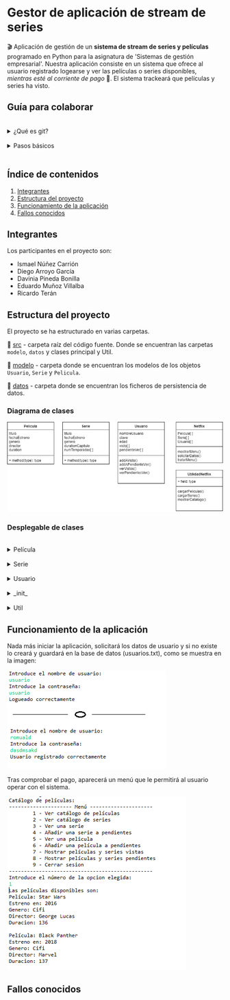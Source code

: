 # Gestor de aplicación de stream de series

:clapper: Aplicación de gestión de un **sistema de stream de series y películas** programado en Python para la asignatura de 'Sistemas de gestión empresarial'. Nuestra aplicación consiste en un sistema que ofrece al usuario registrado logearse y ver las películas o series disponibles, *mientras esté al corriente de pago* :money_with_wings:. El sistema trackeará que películas y series ha visto.

## Guía para colaborar
<br>

<details>
     <summary>¿Qué es git?</summary>
 <p>
	 
Git es un **sistema de control de versiones** (vcs) que permite la colaboración entre programadores de forma simultánea solucionando y facilitando muchísimo la *integración* del código fuente de los contribuidores. Su funcionamiento consiste en la creación de versiones del proyecto llamados *commits*. Los proyectos pueden seguir diferentes *ramas* según la funcionalidad que se esté implementando o el contribuidor que la esté actualizando. Las diferentes ramas pueden fusionarse a otras ramas, o la rama principal *'master'* e integrar las funcionalidades de ambas ramas en una nueva línea troncal. Abajo podéis ver una ilustración de un arbol versiones de Git.

<br>   
<img src="https://i.stack.imgur.com/DOXN0.png" alt="">

  </li>
      </p></details><br>

 <details>
     <summary>Pasos básicos</summary>
 <p>
   
#### Descargarte el proyecto de nuevo
  1. :arrow_down: Abre una terminal en el directorio del workspace e introduce: `git clone https://github.com/ismenc/python-gestor-series` 
  
#### Actualizar si ya lo tienes descargado
  1. :open_file_folder: Abre una terminal en el directorio del proyecto
  2. :heavy_check_mark: Colócate en tu rama mediante `git checkout -b tu-nombre`
  3. :recycle: Descárgate tu última versión con `git pull origin tu-nombre` 
  
#### Subir tus versiones después de trabajar
  1. :memo: Trabaja con eclipse o como lo quieras hacer
  2. :open_file_folder: Abre una terminal en el directorio del proyecto
  3. :heavy_check_mark: Si no lo has hecho, colócate en tu rama mediante `git checkout -b tu-nombre`
  4.  :exclamation: Haz tu nueva version con `git commit -am "Resumen de cambios"` 
  5. :arrow_up: Sube tus versiones con `git push origin tu-nombre` 
  </li>
      </p></details>
	  <br>

## Índice de contenidos

1. [Integrantes](#integrantes)
2. [Estructura del proyecto](#estructura-del-proyecto)
3. [Funcionamiento de la aplicación](#funcionamiento-de-la-aplicación)
4. [Fallos conocidos](#fallos-conocidos)

## Integrantes

Los participantes en el proyecto son:
* Ismael Núñez Carrión
* Diego Arroyo García
* Davinia Pineda Bonilla
* Eduardo Muñoz Villalba
* Ricardo Terán

## Estructura del proyecto

El proyecto se ha estructurado en varias carpetas.

:open_file_folder: [src](src/) - carpeta raíz del código fuente. Donde se encuentran las carpetas `modelo`, `datos` y clases principal y Util.

:open_file_folder: [modelo](src/modelo/) - carpeta donde se encuentran los modelos de los objetos `Usuario`, `Serie` y `Pelicula`.

:open_file_folder: [datos](src/datos/) - carpeta donde se encuentran los ficheros de persistencia de datos.

### Diagrama de clases

<img src="doc/diagrama-clases.png" alt="">

### Desplegable de clases
<br>

<details>
     <summary>Película</summary>
 <p>
	 
Clase que define la estructura de los objetos película que tiene los atributos título, género, director, duración y fecha de estreno.

 </p>
 </details><br> 

<details>
     <summary>Serie</summary>
 <p>
	 
Clase que define la estructura de datos del objeto serie que dispone de los atributos título, género, fecha de estreno, duración media de los capítulos y capítulos y temporadas hasta la fecha.

 </p>
 </details><br> 
 
 <details>
     <summary>Usuario</summary>
 <p>
	 
Clase que almacena los datos del usuario; así como su nombre, clave, edad y dos listas para guardar tanto las series o películas vistas como las marcadas en pendientes de ver. Tambien dispone de unos métodos para añadir dichas series o películas a sendos arrays o visualizar el contenido de estos.

 </p>
 </details><br> 
 
 <details>
     <summary>_init_</summary>
 <p>
	 
Programa principal que contiene la línea de ejecución de nuestro programa

 </p>
 </details><br> 
 
 <details>
     <summary>Util</summary>
 <p>
	 
Clase que provee a la principal de los métodos estáticos para interactuar con el usuario y gestionar los objetos.
* `loguear(user, password)` - nos permite logearnos si el usuario está en la base de datos o lo registra si no está
* `mostrar_menu()` - muestra el menú con las opciones por pantalla
* `tratar_menu()` - función que resuelve toda la casuística correspondiente a la opción elegida por el usuario
* `leerEntero()` - solicita un número entero que sea validado
* `cargarCatalogoPeliculas()` - carga las películas en el fichero X en memoria
* `cargarCatalogoSeries()` - carga las series en el fichero X en memoria
* `mostrarLista(msg, lista)` - muestra por pantalla el mensaje y a continuación la lista de películas o series que le pasemos

 </p>
 </details>
 
 ## Funcionamiento de la aplicación
 
 Nada más iniciar la aplicación, solicitará los datos de usuario y si no existe lo creará y guardará en la base de datos (usuarios.txt), como se muestra en la imagen:
 
 <img src="doc/login.png" alt="">
 
 Tras comprobar el pago, aparecerá un menú que le permitirá al usuario operar con el sistema.
 
 <img src="doc/menu-principal.png" alt="">
 
 
 ## Fallos conocidos
 
 
 
